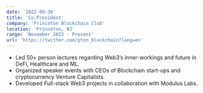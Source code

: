 ```yaml
---
date: '2022-09-26'
title: 'Co-President'
company: 'Princeton Blockchain Club'
location: 'Princeton, NJ'
range: 'November 2022 - Present'
url: 'https://twitter.com/pton_blockchain?lang=en'
---
```


- Led 50+ person lectures regarding Web3’s inner-workings and future in DeFi, Healthcare and ML.
- Organized speaker events with CEOs of Blockchain start-ups and cryptocurrency Venture Capitalists.
- Developed Full-stack Web3 projects in collaboration with Modulus Labs.
